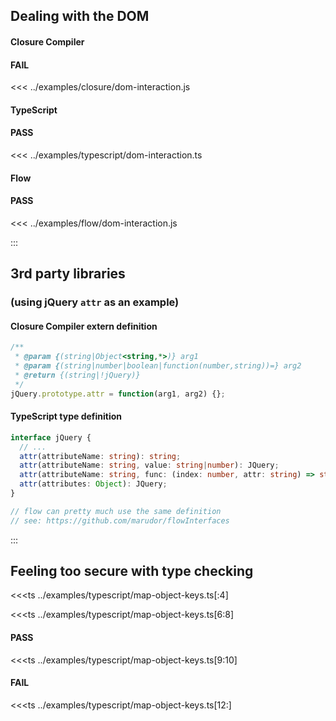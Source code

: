 ## Dealing with the DOM

#### Closure Compiler
#### FAIL

<<< ../examples/closure/dom-interaction.js

#### TypeScript
#### PASS

<<< ../examples/typescript/dom-interaction.ts

#### Flow
#### PASS

<<< ../examples/flow/dom-interaction.js

:::

## 3rd party libraries
### (using jQuery `attr` as an example)

#### Closure Compiler extern definition

```js
/**
 * @param {(string|Object<string,*>)} arg1
 * @param {(string|number|boolean|function(number,string))=} arg2
 * @return {(string|!jQuery)}
 */
jQuery.prototype.attr = function(arg1, arg2) {};
```

#### TypeScript type definition

```ts
interface jQuery {
  // ...
  attr(attributeName: string): string;
  attr(attributeName: string, value: string|number): JQuery;
  attr(attributeName: string, func: (index: number, attr: string) => string|number): JQuery;
  attr(attributes: Object): JQuery;
}

// flow can pretty much use the same definition
// see: https://github.com/marudor/flowInterfaces
```

:::

## Feeling too secure with type checking

<<<ts ../examples/typescript/map-object-keys.ts[:4]

<<<ts ../examples/typescript/map-object-keys.ts[6:8]

#### PASS
<<<ts ../examples/typescript/map-object-keys.ts[9:10]

#### FAIL
<<<ts ../examples/typescript/map-object-keys.ts[12:]